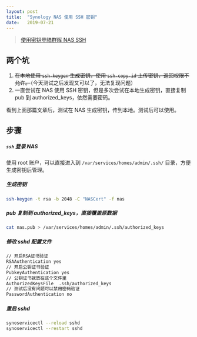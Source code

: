 ```yaml
---
layout: post
title:  "Synology NAS 使用 SSH 密钥"
date:   2019-07-21
---
```


> [使用密钥登陆群晖 NAS SSH](https://gblog.sherlocky.com/shi-yong-ssh-zheng-shu-deng-lu-qun-hui-nas/)

## 两个坑

1. ~~在本地使用 `ssh-keygen` 生成密钥，使用 `ssh-copy-id` 上传密钥，返回权限不允许。~~（今天测试之后发现又可以了，无法复现问题）
2. 一直尝试在 NAS 使用 SSH 密钥，但是多次尝试在本地生成密钥，直接复制 pub 到 authorized_keys，依然需要密码。

看到上面那篇文章后，测试在 NAS 生成密钥，传到本地。测试后可以使用。

## 步骤

##### `ssh` 登录 NAS

使用 root 账户，可以直接进入到 `/var/services/homes/admin/.ssh/` 目录，方便生成密钥后管理。

##### 生成密钥

```sh
ssh-keygen -t rsa -b 2048 -C "NASCert" -f nas
```

##### pub 复制到 authorized_keys，直接覆盖原数据

```sh
cat nas.pub > /var/services/homes/admin/.ssh/authorized_keys
```

##### 修改 sshd 配置文件

```sh
// 开启RSA证书验证  
RSAAuthentication yes
// 开启公钥证书验证
PubkeyAuthentication yes
// 公钥证书就放在这个文件里
AuthorizedKeysFile  .ssh/authorized_keys
// 测试后没有问题可以禁用密码验证
PasswordAuthentication no
```

##### 重启 sshd

```sh
synoservicectl --reload sshd
synoservicectl --restart sshd
```

